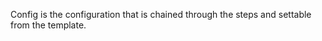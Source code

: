 <!-- Code generated from the comments of the Config struct in builder/amazon/chroot/builder.go; DO NOT EDIT MANUALLY -->
Config is the configuration that is chained through the steps and
settable from the template.
